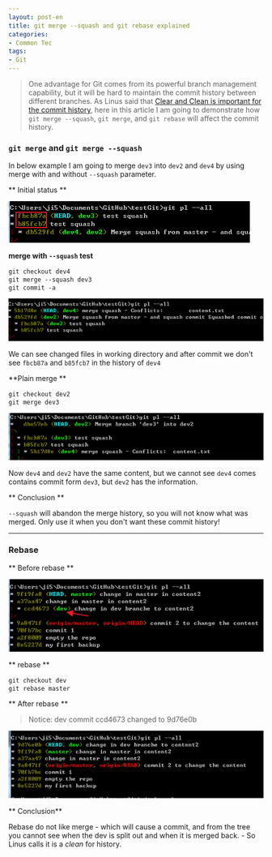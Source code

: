 ```yaml
---
layout: post-en
title: git merge --squash and git rebase explained
categories:
- Common Tec
tags:
- Git
---
```


> One advantage for Git comes from its powerful branch management capability, but it will be hard to maintain the commit history between different branches. As Linus said that [Clear and Clean is important for the commit history](http://blog.sevenche.com/2014/02/Linus-Torvalds-rules-for-using-Git/), here in this article I am going to demonstrate how `git merge --squash`, `git merge`, and `git rebase` will affect the commit history.

### `git merge` and `git merge --squash`

In below example I am going to merge `dev3` into `dev2` and `dev4` by using merge with and without `--squash` parameter. 

** Initial status **

![](/media/pic2014/0317-2.png)

**merge with `--squash` test**

```
git checkout dev4
git merge --squash dev3
git commit -a
```

![git merge](/media/pic2014/0317-3.png)

We can see changed files in working directory and after commit we don't see `fbcb87a` and `b85fcb7` in the history of `dev4`

**Plain merge **

```
git checkout dev2
git merge dev3
```

![git plain merge](/media/pic2014/0317-4.png)

Now `dev4` and `dev2` have the same content, but we cannot see `dev4` comes contains commit form `dev3`, but `dev2` has the information. 

** Conclusion **

`--squash` will abandon the merge history, so you will not know what was merged. Only use it when you don't want these commit history!

------------------------

### Rebase

** Before rebase **

![Before rebase](/media/pic2014/0317-0.png)

** rebase **

```
git checkout dev
git rebase master
```

** After rebase **

> Notice: dev commit ccd4673 changed to 9d76e0b

![After rebase](/media/pic2014/0317-1.png)

** Conclusion**

Rebase do not like merge - which will cause a commit, and from the tree you cannot see when the dev is split out and when it is merged back. - So Linus calls it is a _clean_ for history.